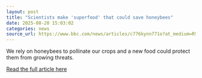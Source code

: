 ```yaml
---
layout: post
title: "Scientists make 'superfood' that could save honeybees"
date: 2025-08-20 15:03:02 
categories: news
source_url: https://www.bbc.com/news/articles/c776kynn771o?at_medium=RSS&at_campaign=rss
---
```


We rely on honeybees to pollinate our crops and a new food could protect them from growing threats.

[Read the full article here](https://www.bbc.com/news/articles/c776kynn771o?at_medium=RSS&at_campaign=rss)
